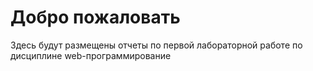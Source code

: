 # Добро пожаловать

Здесь будут размещены отчеты по первой лабораторной работе по дисциплине web-программирование